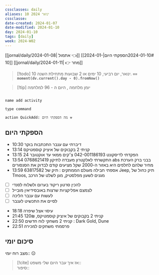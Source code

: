 ```yaml
---
cssclasses: daily
aliases: 10 ינואר 2024
cssclasse: 
date-created: 2024-01-07
date-modified: 2024-01-10
day: 2024-01-10
tags: [daily]
week: 2024-W02
---
```


[[jornal/daily/2024-01-08| אתמול 👈]] [[2024-01-10#הספקתי היום|2024-01-10]] [[jornal/daily/2024-01-11|  👉 מחר]]


> [!todo]  10 ינואר, יום רביעי, 10 ימים או 2 שבועות מתחילת השנה. **`== moment(dv.current().day - 0).fromNow()`**

> [!tip]  יומן מלחמה , היום ה - 96 למלחמה

```button

name add activity

type command

action QuickAdd: מה הספקתי היום ⚒️

```

## הספקתי היום

- 10:30 דיברתי עם ענבר התכתבות בוקר
- 13:14 קניתי 2 בקבוקים של איציק קוסמטיקס
- 13:15 הפקדתי לדיסקונט 042-001186193 צ׳קים ממאי עד אוקטובר 24
- 13:54 0768621419 התקשרתי לאלקטרון מעבדה לתיקון abs בבני ברק הערכת מחיר שלהם לחלפים היא באזור ה-2000 שקל מציעים קודם לבדוק את הסנסורים
- 13:59 63817582 אספתי חבילה מעולם הממתקים : תיק של Jeep, תיק כחול של Tmoos, מגנים לשעון מפלסטיק, מגן לשלט של הרכב

- [ ] להכין סרטון ריקוד בערום ולשלוח לסנדי
- [ ] לצמצם אפליקציות שרצות באובסידיאין מובייל
- [ ] לעשות עם ענבר הליכה
- [ ] לסיים את התכשיט לענבר
- 18:18 עיסוי אצל שיפרה 
- 21:45 קניתי 2 בקבוקים של איציק קוסמטיקס, 120₪ 
- 22:50 קניתי 2 משחקי לוח חדשים : Dark Gold, Dune 
- 22:51 פרסמתי משחקים למכירה 

## סיכום יומי

מצב רוח יומי:: 😑

> [!cite] אז איך עבר היום שלי
משפט::  
סיפור::
